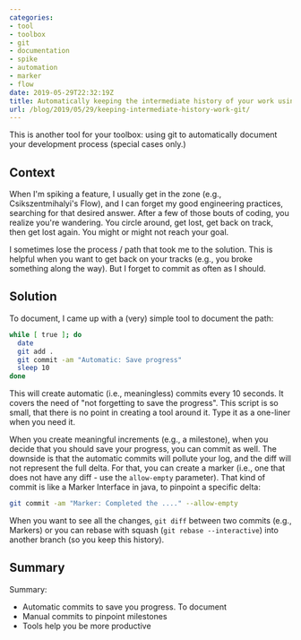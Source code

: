```yaml
---
categories:
- tool
- toolbox
- git
- documentation
- spike
- automation
- marker
- flow
date: 2019-05-29T22:32:19Z
title: Automatically keeping the intermediate history of your work using git
url: /blog/2019/05/29/keeping-intermediate-history-work-git/
---
```


This is another tool for your toolbox: using git to automatically document your development process (special cases only.)

## Context

When I'm spiking a feature, I usually get in the zone (e.g., Csikszentmihalyi's Flow), and I can forget my good engineering practices, searching for that desired answer. After a few of those bouts of coding, you realize you're wandering. You circle around, get lost, get back on track, then get lost again. You might or might not reach your goal.

I sometimes lose the process / path that took me to the solution. This is helpful when you want to get back on your tracks (e.g., you broke something along the way). But I forget to commit as often as I should.

## Solution

To document, I came up with a (very) simple tool to document the path:

```bash
while [ true ]; do
  date
  git add .
  git commit -am "Automatic: Save progress"
  sleep 10
done
```

This will create automatic (i.e., meaningless) commits every 10 seconds. It covers the need of "not forgetting to save the progress". This script is so small, that there is no point in creating a tool around it. Type it as a one-liner when you need it.

When you create meaningful increments (e.g., a milestone), when you decide that you should save your progress, you can commit as well. The downside is that the automatic commits will pollute your log, and the diff will not represent the full delta. For that, you can create a marker (i.e., one that does not have any diff - use the `allow-empty` parameter). That kind of commit is like a Marker Interface in java, to pinpoint a specific delta:

```bash
git commit -am "Marker: Completed the ...." --allow-empty
```

When you want to see all the changes, `git diff` between two commits (e.g., Markers) or you can rebase with squash (`git rebase --interactive`) into another branch (so you keep this history).

## Summary

Summary:

  * Automatic commits to save you progress. To document
  * Manual commits to pinpoint milestones
  * Tools help you be more productive

